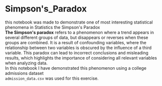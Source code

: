 # Simpson's_Paradox
this notebook was made to demonstrate one of  most interesting statistical phenomena in Statistics the Simpson's Paradox <br>
**The Simpson's paradox** refers to a phenomenon where a trend appears in several different groups of data, but disappears or reverses when these groups are combined. It is a result of confounding variables, where the relationship between two variables is obscured by the influence of a third variable. This paradox can lead to incorrect conclusions and misleading results, which highlights the importance of considering all relevant variables when analyzing data. <br>
In this notebook I have demonstrated this phenomenon using a college admissions dataset<br>
`admission_data.csv` was used for this exercise. <br>
